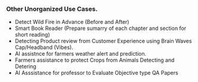 ### Other Unorganized Use Cases.

- Detect Wild Fire in Advance (Before and After)
- Smart Book Reader (Prepare sumarry of each chapter and section for short reading)
- Detecting Product review from Customer Experience using Brain Waves Cap/Headband (Vibes).
- AI assistnce for farmers weather alert and prediction.
- Farmers assistance to protect Crops from Animals Detecting and Detering
- AI Asssistance for professor to Evaluate Objective type QA Papers
